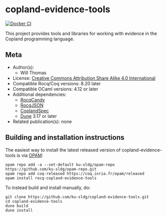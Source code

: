 <!---
This file was generated from `meta.yml`, please do not edit manually.
Follow the instructions on https://github.com/coq-community/templates to regenerate.
--->
# copland-evidence-tools

[![Docker CI][docker-action-shield]][docker-action-link]

[docker-action-shield]: https://github.com/ku-sldg/copland-evidence-tools/actions/workflows/docker-action.yml/badge.svg?branch=main
[docker-action-link]: https://github.com/ku-sldg/copland-evidence-tools/actions/workflows/docker-action.yml




This project provides tools and libraries for working with evidence in the Copland programming language.

## Meta

- Author(s):
  - Will Thomas
- License: [Creative Commons Attribution Share Alike 4.0 International](LICENSE)
- Compatible Rocq/Coq versions: 8.20 later
- Compatible OCaml versions: 4.12 or later
- Additional dependencies:
  - [RocqCandy](https://github.com/ku-sldg/rocq-candy)
  - [RocqJSON](https://github.com/ku-sldg/rocq-json)
  - [CoplandSpec](https://github.com/ku-sldg/copland-spec)
  - [Dune](https://dune.build) 3.17 or later
- Related publication(s): none

## Building and installation instructions

The easiest way to install the latest released version of copland-evidence-tools
is via [OPAM](https://opam.ocaml.org/doc/Install.html):

```shell
opam repo add -a --set-default ku-sldg/opam-repo https://github.com/ku-sldg/opam-repo.git
opam repo add coq-released https://coq.inria.fr/opam/released
opam install rocq-copland-evidence-tools
```

To instead build and install manually, do:

``` shell
git clone https://github.com/ku-sldg/copland-evidence-tools.git
cd copland-evidence-tools
dune build
dune install
```



